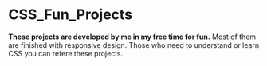# CSS_Fun_Projects

<b>These projects are developed by me in my free time for fun.</b>
Most of them are finished with responsive design. 
Those who need to understand or learn CSS you can refere these projects.
